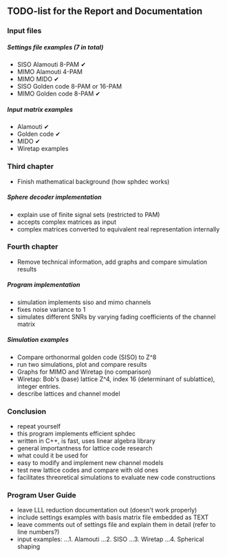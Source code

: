 ## TODO-list for the Report and Documentation

### Input files
##### Settings file examples (7 in total)
- SISO Alamouti 8-PAM ✔
- MIMO Alamouti 4-PAM
- MIMO MIDO ✔
- SISO Golden code 8-PAM or 16-PAM
- MIMO Golden code 8-PAM ✔

##### Input matrix examples
- Alamouti ✔
- Golden code ✔
- MIDO ✔
- Wiretap examples

### Third chapter
- Finish mathematical background (how sphdec works)
##### Sphere decoder implementation
- explain use of finite signal sets (restricted to PAM)
- accepts complex matrices as input
- complex matrices converted to equivalent real representation internally

### Fourth chapter
- Remove technical information, add graphs and compare simulation results
##### Program implementation
- simulation implements siso and mimo channels
- fixes noise variance to 1
- simulates different SNRs by varying fading coefficients of the channel matrix
##### Simulation examples
- Compare orthonormal golden code (SISO) to Z^8
- run two simulations, plot and compare results
- Graphs for MIMO and Wiretap (no comparison)
- Wiretap: Bob's (base) lattice Z^4, index 16 (determinant of sublattice), integer entries.
- describe lattices and channel model

### Conclusion
- repeat yourself
- this program implements efficient sphdec
- written in C++, is fast, uses linear algebra library
- general importantness for lattice code research
- what could it be used for
- easy to modify and implement new channel models
- test new lattice codes and compare with old ones
- facilitates threoretical simulations to evaluate new code constructions

### Program User Guide
- leave LLL reduction documentation out (doesn't work properly)
- include settings examples with basis matrix file embedded as TEXT
- leave comments out of settings file and explain them in detail (refer to line numbers?)
- input examples:
...1. Alamouti
...2. SISO
...3. Wiretap
...4. Spherical shaping



